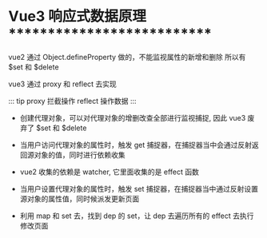 # Vue3 响应式数据原理 **************************

vue2 通过 Object.defineProperty 做的，不能监视属性的新增和删除  所以有 $set 和 $delete

vue3 通过 proxy 和 reflect 去实现

::: tip
proxy 拦截操作
reflect 操作数据
:::

* 创建代理对象，可以对代理对象的增删改查全部进行监视捕捉, 因此 vue3 废弃了 $set 和 $delete
* 当用户访问代理对象的属性时，触发 get 捕捉器，在捕捉器当中会通过反射返回源对象的值，同时进行依赖收集
* vue2 收集的依赖是 watcher, 它里面收集的是 effect 函数

* 当用户设置代理对象的属性时，触发 set 捕捉器，在捕捉器当中通过反射设置源对象的属性值，同时候派发更新页面
* 利用 map 和 set 去，找到 dep 的 set，让 dep 去遍历所有的 effect 去执行修改页面
